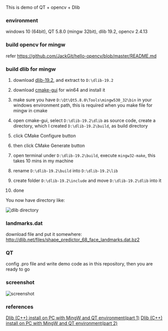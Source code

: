 This is demo of QT + opencv + Dlib

### environment

windows 10 (64bit), QT 5.8.0 (mingw 32bit), dlib 19.2, opencv 2.4.13

### build opencv for mingw

refer https://github.com/JackGit/hello-opencv/blob/master/README.md

### build dlib for mingw

1. download [dlib-19.2](http://dlib.net/files/dlib-19.2.zip), and extract to `D:\dlib-19.2`

2. download [cmake-gui](https://cmake.org/files/v3.7/cmake-3.7.2-win64-x64.msi) for win64 and install it

3. make sure you have `D:\Qt\Qt5.8.0\Tools\mingw530_32\bin` in your windows environment path, this is required when you make file for mingw in cmake

4. open cmake-gui, select `D:\dlib-19.2\dlib` as source code, create a directory, which I created `D:\dlib-19.2\build`, as build directory

5. click CMake Configure button

6. then click CMake Generate button

7. open terminal under `D:\dlib-19.2\build`, execute `mingw32-make`, this takes 10 mins in my machine

8. rename `D:\dlib-19.2\build` into `D:\dlib-19.2\lib`

9. create folder `D:\dlib-19.2\include` and move `D:\dlib-19.2\dlib` into it

10. done

You now have directory like:

![dlib directory](http://ofkyhrvda.bkt.clouddn.com/post/image/dlib_directory_structure.png)

### landmarks.dat

download file and put it somewhere: http://dlib.net/files/shape_predictor_68_face_landmarks.dat.bz2

### QT

config .pro file and write demo code as in this repository, then you are ready to go

### screenshot

![screenshot](http://ofkyhrvda.bkt.clouddn.com/post/image/%E5%BE%AE%E4%BF%A1%E6%88%AA%E5%9B%BE_20170214115809.png)

### references

[Dlib (C++) install on PC with MingW and QT environment(part 1)](https://www.youtube.com/watch?v=qC2U0-SAasU)
[Dlib (C++) install on PC with MingW and QT environment(part 2)](https://www.youtube.com/watch?v=wg5g5bQMNbA)
